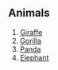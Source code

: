 ## Animals

1. [Giraffe](giraffe.md)
2. [Gorilla](gorilla.md)
3. [Panda](panda.md)
4. [Elephant](elephant.md)